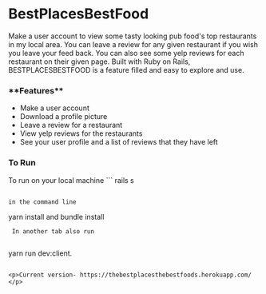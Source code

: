 <h1>                                  BestPlacesBestFood  </h1>

<p>Make a user account to view some tasty looking pub food's top restaurants in my local area. You can leave a review for any given restaurant if you wish you leave your feed back. You can also see some yelp reviews for each restaurant on their given page. Built with Ruby on Rails, BESTPLACESBESTFOOD is a feature filled and easy to explore and use. </p>

                           
<h3>**Features**</h3>
<ul>
<li>Make a user account</li>
<li>Download a profile picture</li>
<li>Leave a review for a restaurant</li>
<li>View yelp reviews for the restaurants</li>
<li>See your user profile and a list of reviews that they have left</li>
</ul>

<h3> To Run</h3>
<p>
To run on your local machine 
```
rails s 

```

in the command line

```
yarn install and bundle install

```
 In another tab also run 
 
 ```
 yarn run dev:client.</p>

```

<p>Current version- https://thebestplacesthebestfoods.herokuapp.com/ </p>